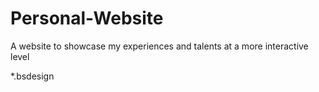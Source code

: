 # Personal-Website
A website to showcase my experiences and talents at a more interactive level


*.bsdesign
